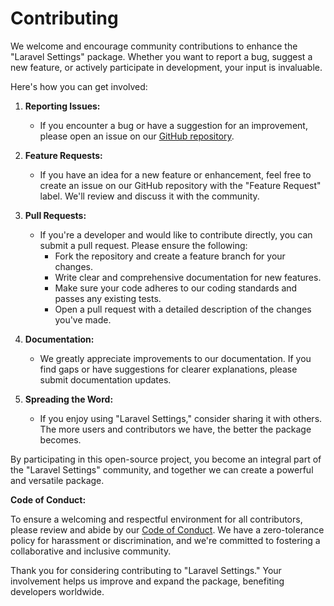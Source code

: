 # Contributing

We welcome and encourage community contributions to enhance the "Laravel Settings" package. Whether you want to report a bug, suggest a new feature, or actively participate in development, your input is invaluable.

Here's how you can get involved:

1. **Reporting Issues:**

   - If you encounter a bug or have a suggestion for an improvement, please open an issue on our [GitHub repository](https://github.com/ruangdeveloper/laravel-settings/issues).

2. **Feature Requests:**

   - If you have an idea for a new feature or enhancement, feel free to create an issue on our GitHub repository with the "Feature Request" label. We'll review and discuss it with the community.

3. **Pull Requests:**

   - If you're a developer and would like to contribute directly, you can submit a pull request. Please ensure the following:
     - Fork the repository and create a feature branch for your changes.
     - Write clear and comprehensive documentation for new features.
     - Make sure your code adheres to our coding standards and passes any existing tests.
     - Open a pull request with a detailed description of the changes you've made.

4. **Documentation:**

   - We greatly appreciate improvements to our documentation. If you find gaps or have suggestions for clearer explanations, please submit documentation updates.

5. **Spreading the Word:**
   - If you enjoy using "Laravel Settings," consider sharing it with others. The more users and contributors we have, the better the package becomes.

By participating in this open-source project, you become an integral part of the "Laravel Settings" community, and together we can create a powerful and versatile package.

**Code of Conduct:**

To ensure a welcoming and respectful environment for all contributors, please review and abide by our [Code of Conduct](https://github.com/ruangdeveloper/laravel-settings/blob/main/CODE_OF_CONDUCT.md). We have a zero-tolerance policy for harassment or discrimination, and we're committed to fostering a collaborative and inclusive community.

Thank you for considering contributing to "Laravel Settings." Your involvement helps us improve and expand the package, benefiting developers worldwide.
